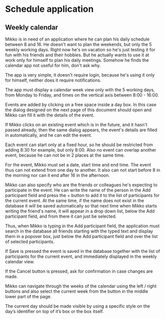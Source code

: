# Schedule application

## Weekly calendar

Mikko is in need of an application where he can plan his daily schedule between 8 and 16. He doesn't want to plan the weekends, but only the 5 weekly working days. Right now he's on vacation so he's just testing it for fun with his friends and their hobbies. But he actually wants to use it at work only for himself to plan his daily meetings. Somehow he finds the calendar app not useful for him, don't ask why.

The app is very simple, it doesn't require login, because he's using it only for himself, neither does it require notifications.

The app must display a calendar week view only with the 5 working days, from Monday to Friday, and times on the vertical axis between 8:00 - 16:00.




Events are added by clicking on a free space inside a day box. In this case the dialog designed on the next page of this document should open and Mikko can fill it with the details of the event.


If Mikko clicks on an existing event which is in the future, and it hasn't passed already, then the same dialog appears, the event's details are filled in automatically, and he can edit the event.


Each event can start only at a fixed hour, so he should be restricted from adding 8:30 for example, but only 8:00. Also no event can overlap another event, because he can not be in 2 places at the same time.






For the event, Mikko must set a date, start time and end time. The event thus can not extend from one day to another. It also can not start before 8 in the morning nor can it end after 16 in the afternoon.

Mikko can also specify who are the friends or colleagues he's expecting to participate in the event. He can write the name of the person in the Add participant field and press the + button to add it to the list of participants for the current event. At the same time, if the name does not exist in the database it will be saved automatically so that next time when Mikko starts writing the friend's name, it will appear in a drop down list, below the Add participant field, and from there it can just be selected.



Thus, when Mikko is typing in the Add participant field, the application must search in the database all friends starting with the typed text and display them in a popover box, just below the Add participant field and over the list of selected participants.




If Save is pressed the event is saved in the database together with the list of participants for the current event, and immediately displayed in the weekly calendar view.


If the Cancel button is pressed, ask for confirmation in case changes are made.


Mikko can navigate through the weeks of the calendar using the left / right buttons and also select the current week from the button in the middle lower part of the page.



The current day should be made visible by using a specific style on the day’s identifier on top of it’s box or the box itself.

